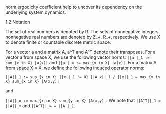 norm ergodicity coefficient help to uncover its dependency on the underlying system dynamics.

1.2 Notation

The set of real numbers is denoted by R. The sets of nonnegative integers, nonnegative real numbers are denoted by Z_+, R_+, respectively. We use X to denote finite or countable discrete metric space.

For a vector a and a matrix A, a^T and A^T denote their transposes. For a vector a from space X, we use the following vector norms: `||a||_1 := sum_{x in X} |a(x)|` and `||a||_∞ := max_{x in X} |a(x)|`. For a matrix A from space X × X, we define the following induced operator norms:

`||A||_1 := sup_{x in X: ||x||_1 != 0} ||A x||_1 / ||x||_1 = max_{y in X} sum_{x in X} |A(x,y)|`

and

`||A||_∞ := max_{x in X} sum_{y in X} |A(x,y)|`. We note that `||A^T||_1 = ||A||_∞` and `||A^T||_∞ = ||A||_1`.
